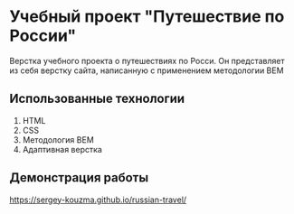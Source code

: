 # Учебный проект "Путешествие по России"

Верстка учебного проекта о путешествиях по Росси. Он представляет из себя верстку сайта, написанную с применением методологии BEM

## Использованные технологии
1. HTML
2. CSS
3. Методология BEM
4. Адаптивная верстка


## Демонстрация работы
https://sergey-kouzma.github.io/russian-travel/